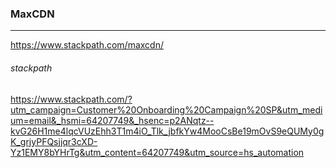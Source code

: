 ### MaxCDN
---
https://www.stackpath.com/maxcdn/

###### stackpath
https://www.stackpath.com/?utm_campaign=Customer%20Onboarding%20Campaign%20SP&utm_medium=email&_hsmi=64207749&_hsenc=p2ANqtz--kvG26H1me4lqcVUzEhh3T1m4iO_Tlk_jbfkYw4MooCsBe19mOvS9eQUMy0gK_grjyPFQsjjqr3cXD-Yz1EMY8bYHrTg&utm_content=64207749&utm_source=hs_automation



```
```

```
```

```
```


